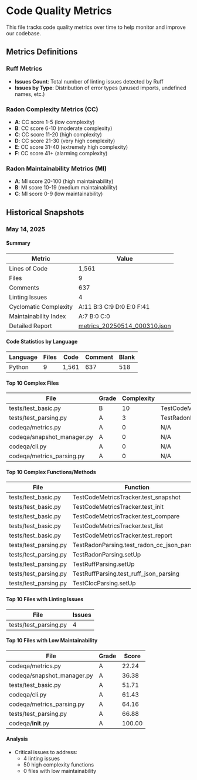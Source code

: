 # Code Quality Metrics

This file tracks code quality metrics over time to help monitor and improve our codebase.

## Metrics Definitions

### Ruff Metrics

- **Issues Count**: Total number of linting issues detected by Ruff
- **Issues by Type**: Distribution of error types (unused imports, undefined names, etc.)

### Radon Complexity Metrics (CC)

- **A**: CC score 1-5 (low complexity)
- **B**: CC score 6-10 (moderate complexity)
- **C**: CC score 11-20 (high complexity)
- **D**: CC score 21-30 (very high complexity)
- **E**: CC score 31-40 (extremely high complexity)
- **F**: CC score 41+ (alarming complexity)

### Radon Maintainability Metrics (MI)

- **A**: MI score 20-100 (high maintainability)
- **B**: MI score 10-19 (medium maintainability)
- **C**: MI score 0-9 (low maintainability)

## Historical Snapshots

### May 14, 2025

#### Summary

| Metric | Value | 
|--------|-------|
| Lines of Code | 1,561 |
| Files | 9 |
| Comments | 637 |
| Linting Issues | 4 |
| Cyclomatic Complexity | A:11 B:3 C:9 D:0 E:0 F:41 |
| Maintainability Index | A:7 B:0 C:0 |
| Detailed Report | [metrics_20250514_000310.json](metrics/metrics_20250514_000310.json) |

#### Code Statistics by Language
| Language | Files | Code | Comment | Blank |
|----------|-------|------|---------|-------|
| Python | 9 | 1,561 | 637 | 518 |


#### Top 10 Complex Files
| File | Grade | Complexity | Most Complex Function |
|------|-------|------------|----------------------|
| tests/test_basic.py | B | 10 | TestCodeMetricsTracker.test_snapshot |
| tests/test_parsing.py | A | 3 | TestRadonParsing.test_radon_cc_json_parsing |
| codeqa/metrics.py | A | 0 | N/A |
| codeqa/snapshot_manager.py | A | 0 | N/A |
| codeqa/cli.py | A | 0 | N/A |
| codeqa/metrics_parsing.py | A | 0 | N/A |


#### Top 10 Complex Functions/Methods
| File | Function | Grade | Complexity |
|------|----------|-------|------------|
| tests/test_basic.py | TestCodeMetricsTracker.test_snapshot | B | 10 |
| tests/test_basic.py | TestCodeMetricsTracker.test_init | B | 6 |
| tests/test_basic.py | TestCodeMetricsTracker.test_compare | B | 6 |
| tests/test_basic.py | TestCodeMetricsTracker.test_list | A | 5 |
| tests/test_basic.py | TestCodeMetricsTracker.test_report | A | 5 |
| tests/test_parsing.py | TestRadonParsing.test_radon_cc_json_parsing | A | 3 |
| tests/test_parsing.py | TestRadonParsing.setUp | A | 1 |
| tests/test_parsing.py | TestRuffParsing.setUp | A | 1 |
| tests/test_parsing.py | TestRuffParsing.test_ruff_json_parsing | A | 1 |
| tests/test_parsing.py | TestClocParsing.setUp | A | 1 |


#### Top 10 Files with Linting Issues
| File | Issues |
|------|--------|
| tests/test_parsing.py | 4 |


#### Top 10 Files with Low Maintainability
| File | Grade | Score |
|------|-------|-------|
| codeqa/metrics.py | A | 22.24 |
| codeqa/snapshot_manager.py | A | 36.38 |
| tests/test_basic.py | A | 51.71 |
| codeqa/cli.py | A | 61.43 |
| codeqa/metrics_parsing.py | A | 64.16 |
| tests/test_parsing.py | A | 66.88 |
| codeqa/__init__.py | A | 100.00 |


#### Analysis
- Critical issues to address:
  - 4 linting issues
  - 50 high complexity functions
  - 0 files with low maintainability

